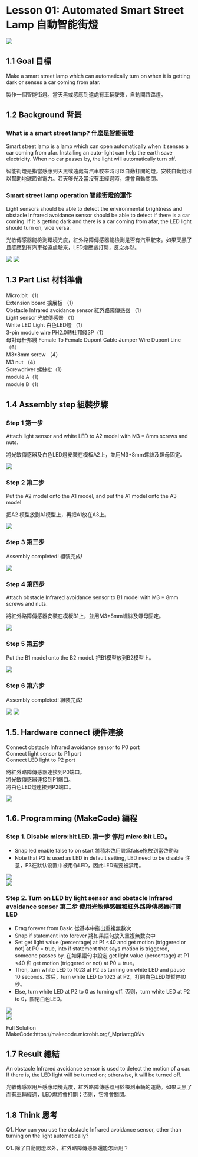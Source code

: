 # Lesson 01: Automated Smart Street Lamp 自動智能街燈
![](picture/1/1_1.png)
 
## 1.1 Goal 目標
<P>
Make a smart street lamp which can automatically turn on when it is getting dark or senses a car coming from afar.
<P>
<P>
製作一個智能街燈。當天黑或感應到遠處有車輛駛來，自動開啓路燈。
<P>

## 1.2 Background 背景

### What is a smart street lamp? 什麽是智能街燈
<P>
Smart street lamp is a lamp which can open automatically when it senses a car coming from afar. Installing an auto-light can help the earth save electricity. When no car passes by, the light will automatically turn off.
<P>
<P>
智能街燈是指當感應到天黑或遠處有汽車駛來時可以自動打開的燈。安裝自動燈可以幫助地球節省電力。若天够光及當沒有車經過時，燈會自動關閉。
<P>

### Smart street lamp operation 智能街燈的運作
<P>
Light sensors should be able to detect the environmental brightness and obstacle Infrared avoidance sensor should be able to detect if there is a car coming. If it is getting dark and there is a car coming from afar, the LED light should turn on, vice versa.
<P>
<P>
光敏傳感器能檢測環境光度，紅外路障傳感器能檢測是否有汽車駛來。如果天黑了且感應到有汽車從遠處駛來，LED燈應該打開，反之亦然。
<P>
 
![](picture/1/1_2.png)
![](picture/1/1_3.png)

## 1.3 Part List 材料準備
<P>
Micro:bit （1）<BR>
Extension board 擴展板 （1）<BR>
Obstacle Infrared avoidance sensor 紅外路障傳感器 （1）<BR>
Light sensor 光敏傳感器 （1）<BR>
White LED Light 白色LED燈 （1）<BR>
3-pin module wire  PH2.0轉杜邦綫3P（1）<BR>
母對母杜邦綫 Female To Female Dupont Cable Jumper Wire Dupont Line （6）<BR>
M3*8mm screw  （4）<BR>
M3 nut （4）<BR>
Screwdriver 螺絲批（1）<BR>
module A（1）<BR>
module B（1）<BR>
<P>



## 1.4 Assembly step 組裝步驟
### Step 1 第一步
<P>
Attach light sensor and white LED to A2 model with M3 * 8mm screws and nuts. 
<P>
<P>
將光敏傳感器及白色LED燈安裝在模板A2上，並用M3*8mm螺絲及螺母固定。
<P>
 
![](picture/1/1_4.png)

### Step 2 第二步
<P>
Put the A2 model onto the A1 model, and put the A1 model onto the A3 model
<P>
<P>
把A2 模型放到A1模型上，再把A1放在A3上。
<P>
 
![](picture/1/1_5.png)

### Step 3 第三步
<P>
Assembly completed! 組裝完成!
<P>
 
![](picture/1/1_6.png)

### Step 4 第四步
<P>
Attach obstacle Infrared avoidance sensor to B1 model with M3 * 8mm screws and nuts. 
<P>
<P>
將紅外路障傳感器安裝在模板B1上，並用M3*8mm螺絲及螺母固定。 
<P>
 
![](picture/1/1_7.png)

### Step 5 第五步
<P>
Put the B1 model onto the B2 model. 把B1模型放到B2模型上。
<P>
 
![](picture/1/1_8.png)
 
### Step 6 第六步
<P>
Assembly completed! 組裝完成!
<P>
 
![](picture/1/ch1pic.jpg)
![](picture/1/1_9.png)

## 1.5. Hardware connect 硬件連接
<P>
Connect obstacle Infrared avoidance sensor to P0 port<BR>
Connect light sensor to P1 port<BR>
Connect LED light to P2 port <BR>
<P>
<P>
將紅外路障傳感器連接到P0端口。<BR>
將光敏傳感器連接到P1端口。<BR>
將白色LED燈連接到P2端口。<BR>
<P>
 
![](picture/1/1_10.jpg)

## 1.6. Programming (MakeCode) 編程

### Step 1. Disable micro:bit LED. 第一步 停用 micro:bit LED。
 
+ Snap led enable false to on start  將積木啓用設爲false拖放到當啓動時
+ Note that P3 is used as LED in default setting, LED need to be disable 注意，P3在默认设置中被用作LED，因此LED需要被禁用。
 
![](picture/1/1_11.png)<BR>
![](picture/1/1_12.png)

### Step 2. Turn on LED by light sensor and obstacle Infrared avoidance sensor 第二步 使用光敏傳感器和紅外路障傳感器打開 LED
+ Drag forever from Basic 從基本中拖出重複無數次 
+ Snap if statement into forever 將如果語句放入重複無數次中
+ Set get light value (percentage) at P1 <40  and get motion (triggered or not) at P0 = true, into if statement that says motion is triggered, someone passes by. 在如果語句中設定 get light value (percentage) at P1 <40 和 get motion (triggered or not) at P0 = true。
+ Then, turn white LED to 1023 at P2 as turning on white LED and pause 10 seconds. 然后，turn white LED to 1023 at P2，打開白色LED並暫停10秒。
+ Else, turn white LED at P2 to 0 as turning off. 否则，turn white LED at P2 to 0，關閉白色LED。

![](picture/1/1_13.png)<BR>
![](picture/1/1_14.png)
<P>
Full Solution <BR>
MakeCode:https://makecode.microbit.org/_Mpriarcg0fJv
<P> 

## 1.7 Result 總結
<P>
An obstacle Infrared avoidance sensor is used to detect the motion of a car. If there is, the LED light will be turned on; otherwise, it will be turned off.
<P>
<P>
光敏傳感器用戶感應環境光度，紅外路障傳感器用於檢測車輛的運動。如果天黑了而有車輛經過，LED燈將會打開；否則，它將會關閉。
<P>

## 1.8 Think 思考
<P>
Q1. How can you use the obstacle Infrared avoidance sensor, other than turning on the light automatically?
<P>
<P>
Q1. 除了自動開燈以外，紅外路障傳感器還能怎麽用？
<P>
